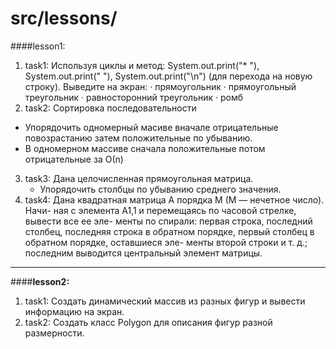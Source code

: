 # src/lessons/
####lesson1:
1. task1: Используя циклы и метод:
System.out.print("* "), System.out.print("  "),
System.out.print("\n")
(для перехода на новую строку).
Выведите на экран:
· прямоугольник
· прямоугольный треугольник
· равносторонний треугольник
· ромб
2. task2: Сортировка последовательности
  - Упорядочить одномерный масиве вначале отрицательные повозрастанию
   затем положительные по убыванию.
  - В одномерном массиве сначала положительные потом отрицательные за О(n)
3. task3: Дана целочисленная прямоугольная матрица.
   - Упорядочить столбцы по убыванию среднего значения.
4. task4: Дана квадратная матрица A порядка M (M — нечетное число). Начи-
ная с элемента A1,1 и перемещаясь по часовой стрелке, вывести все ее эле-
менты по спирали: первая строка, последний столбец, последняя строка в
обратном  порядке,  первый  столбец  в  обратном  порядке,  оставшиеся  эле-
менты второй строки и т. д.; последним выводится центральный элемент
матрицы.
---
####**lesson2:**
1. task1: Cоздать динамический массив из разных фигур и вывести информацию на экран.
2. task2: Cоздать класс Polygon для описания фигур разной размерности.


                           

